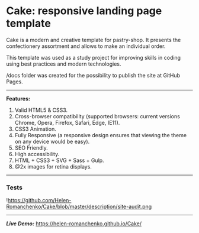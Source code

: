 # Cake: responsive landing page template

Cake is a modern and creative template for pastry-shop. It presents the confectionery assortment and allows to make an individual order.

This template was used as a study project for improving skills in coding using best practices and modern technologies.

/docs folder was created for the possibility to publish the site at GitHub Pages.

*****

**Features:**
1. Valid HTML5 & CSS3.
2. Cross-browser compatibility (supported browsers: current versions Chrome, Opera, Firefox, Safari, Edge, IE11).
3. CSS3 Animation.
4. Fully Responsive (a responsive design ensures that viewing the theme on any device would be easy).
5. SEO Friendly.
6. High accessibility.
7. HTML + CSS3 + SVG + Sass + Gulp.
8. @2x images for retina displays.

*****

### Tests

!https://github.com/Helen-Romanchenko/Cake/blob/master/description/site-audit.png


*****

***Live Demo:***  https://helen-romanchenko.github.io/Cake/
